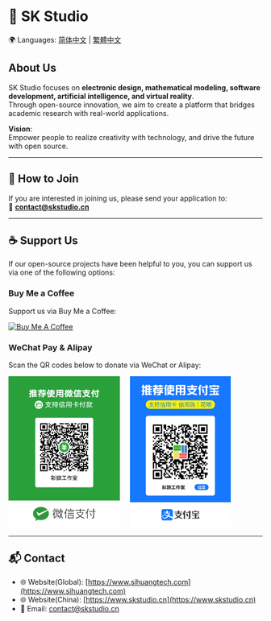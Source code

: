# 🎉 SK Studio

🌍 Languages: [简体中文](./README.zh-CN.md) | [繁體中文](./README.zh-TW.md)

## About Us
SK Studio focuses on **electronic design, mathematical modeling, software development, artificial intelligence, and virtual reality**.  
Through open-source innovation, we aim to create a platform that bridges academic research with real-world applications.  

**Vision**:  
Empower people to realize creativity with technology, and drive the future with open source.

---

## 🤝 How to Join
If you are interested in joining us, please send your application to:  
📧 **contact@skstudio.cn**

---

## ☕ Support Us
If our open-source projects have been helpful to you, you can support us via one of the following options:

### Buy Me a Coffee
Support us via Buy Me a Coffee:  

<a href="https://www.buymeacoffee.com/SnakeKongin" target="_blank"><img src="https://cdn.buymeacoffee.com/buttons/v2/default-yellow.png" alt="Buy Me A Coffee" style="height: 60px !important;width: 217px !important;" ></a>

### WeChat Pay & Alipay
Scan the QR codes below to donate via WeChat or Alipay:

<div style="display: flex; justify-content: flex-start; gap: 20px;">
  <div style="text-align: center;">
    <img src="../pictures/wechat-qrcode.png" alt="WeChat QR Code" height="300">
  </div>
  <div style="text-align: center;">
    <img src="../pictures/alipay-qrcode.png" alt="Alipay QR Code" height="300">
  </div>
</div>

---

## 📬 Contact
- 🌐 Website(Global): [https://www.sihuangtech.com](https://www.sihuangtech.com) 
- 🌐 Website(China): [https://www.skstudio.cn](https://www.skstudio.cn)
- 📧 Email: contact@skstudio.cn